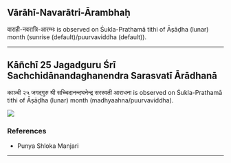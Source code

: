 ## Vārāhī-Navarātri-Ārambhaḥ
वाराही-नवरात्रि-आरम्भः is observed on Śukla-Prathamā tithi of Āṣāḍha (lunar) month (sunrise (default)/puurvaviddha (default)).



---
## Kāñchī 25 Jagadguru Śrī Sachchidānandaghanendra Sarasvatī Ārādhanā
काञ्ची २५ जगद्गुरु श्री सच्चिदानन्दघनेन्द्र सरस्वती आराधना is observed on Śukla-Prathamā tithi of Āṣāḍha (lunar) month (madhyaahna/puurvaviddha).

_![](https://github.com/sanskrit-coders/jyotisha/blob/master/jyotisha/panchangam/temporal/festival/images/kanchi-jagadgurus/jagadguru-25.jpg)_
### References
* Punya Shloka Manjari


---
